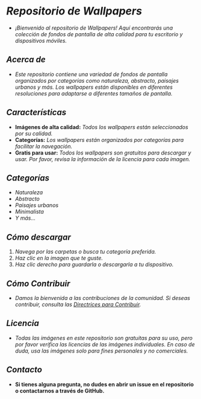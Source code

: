 <!-- Autor: Daniel Benjamin Perez Morales -->
<!-- GitHub: https://github.com/DanielBenjaminPerezMoralesDev13 -->
<!-- Gitlab: https://gitlab.com/DanielBenjaminPerezMoralesDev13 -->
<!-- Correo electrónico: danielperezdev@proton.me -->

# ***Repositorio de Wallpapers***

- *¡Bienvenido al repositorio de Wallpapers! Aquí encontrarás una colección de fondos de pantalla de alta calidad para tu escritorio y dispositivos móviles.*

## ***Acerca de***

- *Este repositorio contiene una variedad de fondos de pantalla organizados por categorías como naturaleza, abstracto, paisajes urbanos y más. Los wallpapers están disponibles en diferentes resoluciones para adaptarse a diferentes tamaños de pantalla.*

## ***Características***

- **Imágenes de alta calidad:** *Todos los wallpapers están seleccionados por su calidad.*
- **Categorías:** *Los wallpapers están organizados por categorías para facilitar la navegación.*
- **Gratis para usar:** *Todos los wallpapers son gratuitos para descargar y usar. Por favor, revisa la información de la licencia para cada imagen.*

## ***Categorías***

- *Naturaleza*
- *Abstracto*
- *Paisajes urbanos*
- *Minimalista*
- *Y más...*

## ***Cómo descargar***

1. *Navega por las carpetas o busca tu categoría preferida.*
2. *Haz clic en la imagen que te guste.*
3. *Haz clic derecho para guardarla o descargarla a tu dispositivo.*

## ***Cómo Contribuir***

- *Damos la bienvenida a las contribuciones de la comunidad. Si deseas contribuir, consulta las [Directrices para Contribuir](CONTRIBUTING.md "CONTRIBUTING.md").*

## ***Licencia***

- *Todas las imágenes en este repositorio son gratuitas para su uso, pero por favor verifica las licencias de las imágenes individuales. En caso de duda, usa las imágenes solo para fines personales y no comerciales.*

## ***Contacto***

- **Si tienes alguna pregunta, no dudes en abrir un issue en el repositorio o contactarnos a través de GitHub.**
